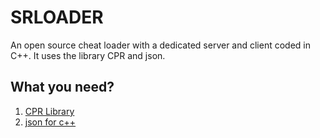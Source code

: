 # SRLOADER
An open source cheat loader with a dedicated server and client coded in C++. It uses the library CPR and json.

## What you need?
1. [CPR Library](https://github.com/whoshuu/cpr)
2. [json for c++](https://github.com/nlohmann/json)
